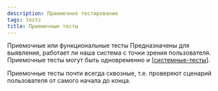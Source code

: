 ```yaml
---
description: Приемочное тестирование
tags: tests
title: Приемочные тесты
---
```

Приемочные или функциональные тесты Предназначены для выявления, работает ли наша система с точки зрения пользователя. Приемочные тесты могут быть одновременно и [[системные-тесты]].

Приемочные тесты почти всегда сквозные, т.е. проверяют сценарий пользователя от самого начала до конца.

[//begin]: # "Autogenerated link references for markdown compatibility"
[системные-тесты]: системные-тесты "Системные тесты"
[//end]: # "Autogenerated link references"